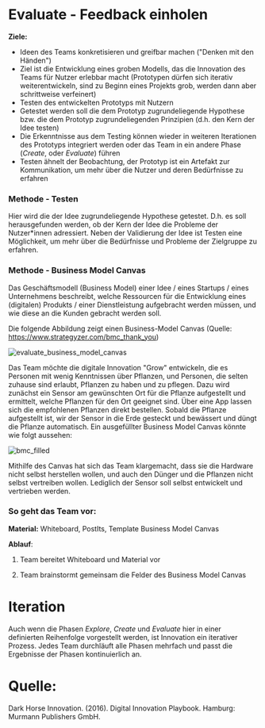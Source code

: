 # **Evaluate** - Feedback einholen

**Ziele:**

* Ideen des Teams konkretisieren und greifbar machen ("Denken mit den Händen")
* Ziel ist die Entwicklung eines groben Modells, das die Innovation des Teams für Nutzer erlebbar macht (Prototypen dürfen sich iterativ weiterentwickeln, sind zu Beginn eines Projekts grob, werden dann aber schrittweise verfeinert)
* Testen des entwickelten Prototyps mit Nutzern
* Getestet werden soll die dem Prototyp zugrundeliegende Hypothese bzw. die dem Prototyp zugrundeliegenden Prinzipien (d.h. den Kern der Idee testen)
* Die Erkenntnisse aus dem Testing können wieder in weiteren Iterationen des Prototyps integriert werden oder das Team in ein andere Phase (*Create*, oder *Evaluate*) führen
* Testen ähnelt der Beobachtung, der Prototyp ist ein Artefakt zur Kommunikation, um mehr über die Nutzer und deren Bedürfnisse zu erfahren



### Methode - Testen

Hier wird die der Idee zugrundeliegende Hypothese getestet. D.h. es soll herausgefunden werden, ob der Kern der Idee die Probleme der Nutzer*innen adressiert. Neben der Validierung der Idee ist Testen eine Möglichkeit, um mehr über die Bedürfnisse und Probleme der Zielgruppe zu erfahren.

### Methode - Business Model Canvas

Das Geschäftsmodell (Business Model) einer Idee / eines Startups / eines Unternehmens beschreibt, welche Ressourcen für die Entwicklung eines (digitalen) Produkts / einer Dienstleistung aufgebracht werden müssen, und wie diese an die Kunden gebracht werden soll.

Die folgende Abbildung zeigt einen Business-Model Canvas (Quelle: https://www.strategyzer.com/bmc_thank_you)

![evaluate_business_model_canvas](/Users/markus/Repos/digitalskills/semester2_future_skills/16_Digital_Innovation/note/img/evaluate_business_model_canvas.png)

Das Team möchte die digitale Innovation "Grow" entwickeln, die es Personen mit wenig Kenntnissen über Pflanzen, und Personen, die selten zuhause sind erlaubt, Pflanzen zu haben und zu pflegen. Dazu wird zunächst ein Sensor am gewünschten Ort für die Pflanze aufgestellt und ermittelt, welche Pflanzen für den Ort geeignet sind. Über eine App lassen sich die empfohlenen Pflanzen direkt bestellen. Sobald die Pflanze aufgestellt ist, wir der Sensor in die Erde gesteckt und bewässert und düngt die Pflanze automatisch. Ein ausgefüllter Business Model Canvas könnte wie folgt aussehen:

![bmc_filled](/Users/markus/Repos/digitalskills/semester2_future_skills/16_Digital_Innovation/note/img/bmc_filled.png)

Mithilfe des Canvas hat sich das Team klargemacht, dass sie die Hardware nicht selbst herstellen wollen, und auch den Dünger und die Pflanzen nicht selbst vertreiben wollen. Lediglich der Sensor soll selbst entwickelt und vertrieben werden.

### So geht das Team vor:

**Material:** Whiteboard, PostIts, Template Business Model Canvas

**Ablauf**:

1. Team bereitet Whiteboard und Material vor

2. Team brainstormt gemeinsam die Felder des Business Model Canvas


# Iteration

Auch wenn die Phasen *Explore*, *Create*  und *Evaluate* hier in einer definierten Reihenfolge vorgestellt werden, ist Innovation ein iterativer Prozess. Jedes Team durchläuft alle Phasen mehrfach und passt die Ergebnisse der Phasen kontinuierlich an.

# Quelle:

Dark Horse Innovation. (2016). Digital Innovation Playbook. Hamburg: Murmann Publishers GmbH.